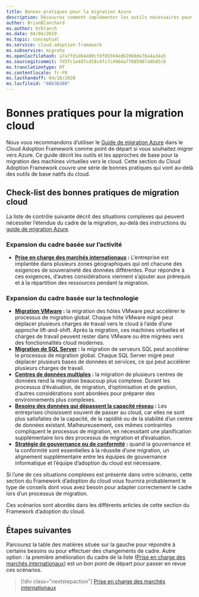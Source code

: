 ```yaml
---
title: Bonnes pratiques pour la migration Azure
description: Découvrez comment implémenter les outils nécessaires pour vous conformer aux bonnes pratiques en matière de migration cloud à l’aide du Cloud Adoption Framework pour Azure.
author: BrianBlanchard
ms.author: brblanch
ms.date: 04/04/2019
ms.topic: conceptual
ms.service: cloud-adoption-framework
ms.subservice: migrate
ms.openlocfilehash: a7affd1d64e80cfdf85504ed62960de78a4a34a5
ms.sourcegitcommit: 7d3fc1e407cd18c4fc7c4964a77885907a9b85c0
ms.translationtype: HT
ms.contentlocale: fr-FR
ms.lasthandoff: 04/16/2020
ms.locfileid: "80636380"
---
```

# <a name="best-practices-for-cloud-migration"></a>Bonnes pratiques pour la migration cloud

Nous vous recommandons d’utiliser le [Guide de migration Azure](../azure-migration-guide/index.md) dans le Cloud Adoption Framework comme point de départ si vous souhaitez migrer vers Azure. Ce guide décrit les outils et les approches de base pour la migration des machines virtuelles vers le cloud. Cette section du Cloud Adoption Framework couvre une série de bonnes pratiques qui vont au-delà des outils de base natifs du cloud.

## <a name="cloud-migration-best-practices-checklist"></a>Check-list des bonnes pratiques de migration cloud

La liste de contrôle suivante décrit des situations complexes qui peuvent nécessiter l’étendue du cadre de la migration, au-delà des instructions du [guide de migration Azure](../azure-migration-guide/index.md).

### <a name="business-driven-scope-expansion"></a>Expansion du cadre basée sur l’activité

- **[Prise en charge des marchés internationaux](./multiple-regions.md) :** L’entreprise est implantée dans plusieurs zones géographiques qui ont chacune des exigences de souveraineté des données différentes. Pour répondre à ces exigences, d’autres considérations viennent s’ajouter aux prérequis et à la répartition des ressources pendant la migration.

### <a name="technology-driven-scope-expansion"></a>Expansion du cadre basée sur la technologie

- **[Migration VMware](./vmware-host.md) :** la migration des hôtes VMware peut accélérer le processus de migration global. Chaque hôte VMware migré peut déplacer plusieurs charges de travail vers le cloud à l’aide d’une approche lift-and-shift. Après la migration, ces machines virtuelles et charges de travail peuvent rester dans VMware ou être migrées vers des fonctionnalités cloud modernes.
- **[Migration de SQL Server](./sql-migration.md) :** la migration de serveurs SQL peut accélérer le processus de migration global. Chaque SQL Server migré peut déplacer plusieurs bases de données et services, ce qui peut accélérer plusieurs charges de travail.
- **[Centres de données multiples](./multiple-datacenters.md) :** la migration de plusieurs centres de données rend la migration beaucoup plus complexe. Durant les processus d’évaluation, de migration, d’optimisation et de gestion, d’autres considérations sont abordées pour préparer des environnements plus complexes.
- **[Besoins des données qui dépassent la capacité réseau](./network-capacity-exceeded.md) :** Les entreprises choisissent souvent de passer au cloud, car elles ne sont plus satisfaites de la capacité, de la rapidité ou de la stabilité d’un centre de données existant. Malheureusement, ces mêmes contraintes compliquent le processus de migration, en nécessitant une planification supplémentaire lors des processus de migration et d’évaluation.
- **[Stratégie de gouvernance ou de conformité](./governance-or-compliance.md) :** quand la gouvernance et la conformité sont essentielles à la réussite d’une migration, un alignement supplémentaire entre les équipes de gouvernance informatique et l’équipe d’adoption du cloud est nécessaire.

Si l’une de ces situations complexes est présente dans votre scénario, cette section du Framework d’adoption du cloud vous fournira probablement le type de conseils dont vous avez besoin pour adapter correctement le cadre lors d’un processus de migration.

Ces scénarios sont abordés dans les différents articles de cette section du Framework d’adoption du cloud.

## <a name="next-steps"></a>Étapes suivantes

Parcourez la table des matières située sur la gauche pour répondre à certains besoins ou pour effectuer des changements de cadre. Autre option : la première amélioration du cadre de la liste ([Prise en charge des marchés internationaux](./multiple-regions.md)) est un bon point de départ pour passer en revue ces scénarios.

> [!div class="nextstepaction"]
> [Prise en charge des marchés internationaux](./multiple-regions.md)
